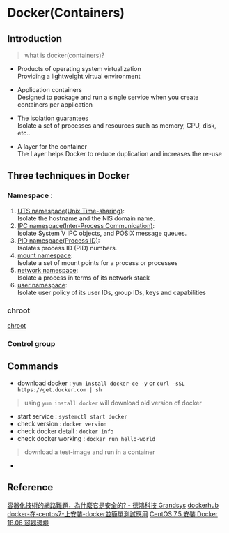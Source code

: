 # Docker(Containers)

## Introduction

> what is docker(containers)?
- Products of operating system virtualization\
Providing a lightweight virtual environment

- Application containers\
Designed to package and run a single service when you create containers per application

- The isolation guarantees\
Isolate a set of processes and resources such as memory, CPU, disk, etc..

- A layer for the container\
The Layer helps Docker to reduce duplication and increases the re-use

## Three techniques in Docker

### Namespace :
1. [UTS namespace(Unix Time-sharing)](https://windsock.io/uts-namespace/):\
Isolate the hostname and the NIS domain name.
2. [IPC namespace(Inter-Process Communication)](https://windsock.io/ipc-namespace/):\
Isolate System V IPC objects, and POSIX message queues.
3. [PID namespace(Process ID)](https://windsock.io/pid-namespace/):\
Isolates process ID (PID) numbers.
4. [mount namespace](https://windsock.io/mnt-namespace/):\
Isolate a set of mount points for a process or processes 
5. [network namespace](https://windsock.io/net-namespace/):\
Isolate a process in terms of its network stack
6. [user namespace](https://coreos.com/rkt/docs/latest/devel/user-namespaces.html):\
Isolate user policy of its user IDs, group IDs, keys and capabilities
### chroot
[chroot](https://windsock.io/a-basic-container/)
### Control group

## Commands
* download docker : `yum install docker-ce -y` or `curl -sSL https://get.docker.com | sh`
> using `yum install docker` will download old version of docker
* start service : `systemctl start docker`
* check version : `docker version`
* check docker detail : `docker info`
* check docker working : `docker run hello-world`
> download a test-image and run in a container
* 

## Reference
[容器化技術的網路難題，為什麼它是安全的? - 德鴻科技 Grandsys](https://www.grandsys.com.tw/news/rd/901-linux-docker)
[dockerhub](https://hub.docker.com/)
[docker-在-centos7-上安裝-docker並簡單測試應用](https://medium.com/ianyc/docker-%E5%9C%A8-centos7-%E4%B8%8A%E5%AE%89%E8%A3%9D-docker%E4%B8%A6%E7%B0%A1%E5%96%AE%E6%B8%AC%E8%A9%A6%E6%87%89%E7%94%A8-506a6e0767de)
[CentOS 7.5 安裝 Docker 18.06 容器環境](http://www.weithenn.org/2018/08/docker1806-on-centos75.html)
